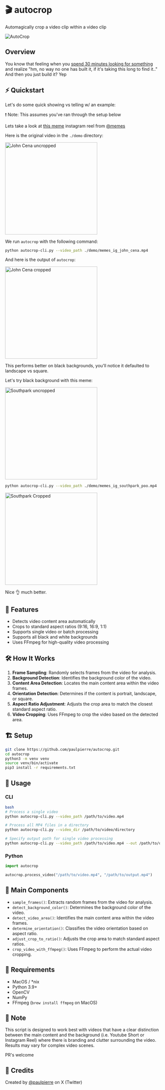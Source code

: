 # 🎬 autocrop
Automagically crop a video clip within a video clip

![AutoCrop](https://github.com/paulpierre/autocrop/raw/main/autocrop.png)


## Overview
You know that feeling when you [spend 30 minutes looking for something](https://github.com/paulpierre/autocrop/blob/main/RESEARCH.MD) and realize "hm, no way no one has built it, if it's taking this long to find it.."
And then you just build it? Yep

## ⚡ Quickstart
Let's do some quick showing vs telling w/ an example:

❗ Note: This assumes you've ran through the setup below

Lets take a look at [this meme](https://www.instagram.com/reel/C_JHU6QNhm3/?hl=en) instagram reel from [@memes](https://www.instagram.com/memes/)

Here is the original video in the `./demo` directory:

<a href="https://imgur.com/L1gL7ue">
    <img src="https://github.com/paulpierre/autocrop/blob/main/demo/memes_ig_john_cena.png" alt="John Cena uncropped" style="width: 300px;">
</a>

We run `autocrop` with the following command:

```bash
python autocrop-cli.py --video_path ./demo/memes_ig_john_cena.mp4
```

And here is the output of `autocrop`:

<a href="https://imgur.com/OUsMztx">
    <img src="https://github.com/paulpierre/autocrop/blob/main/demo/memes_ig_john_cena_cropped.png" alt="John Cena cropped" style="width: 300px;">
</a>

This performs better on black backgrounds, you'll notice it defaulted to landscape vs square.

Let's try black background with this meme:

<a href="https://imgur.com/kD2jSOF">
    <img src="https://github.com/paulpierre/autocrop/blob/main/demo/memes_ig_southpark_poo.png" alt="Southpark uncropped" style="width: 300px;">
</a>

```bash
python autocrop-cli.py --video_path ./demo/memes_ig_southpark_poo.mp4
```
<a href="https://imgur.com/eHFcM1S">
    <img src="https://github.com/paulpierre/autocrop/blob/main/demo/memes_ig_southpark_poo_cropped.png" alt="Southpark Cropped" style="width: 300px;">
</a>

Nice 👌 much better.


## 🌟 Features

- Detects video content area automatically
- Crops to standard aspect ratios (9:16, 16:9, 1:1)
- Supports single video or batch processing
- Supports all black and white backgrounds
- Uses FFmpeg for high-quality video processing

## 🛠️ How It Works

1. **Frame Sampling**: Randomly selects frames from the video for analysis.
2. **Background Detection**: Identifies the background color of the video.
3. **Content Area Detection**: Locates the main content area within the video frames.
4. **Orientation Detection**: Determines if the content is portrait, landscape, or square.
5. **Aspect Ratio Adjustment**: Adjusts the crop area to match the closest standard aspect ratio.
6. **Video Cropping**: Uses FFmpeg to crop the video based on the detected area.

## 🏗️ Setup

```bash
git clone https://github.com/paulpierre/autocrop.git
cd autocrop
python3 -m venv venv
source venv/bin/activate
pip3 install -r requirements.txt
```

## 🚀 Usage

### CLI
```bash
bash
# Process a single video
python autocrop-cli.py --video_path /path/to/video.mp4

# Process all MP4 files in a directory
python autocrop-cli.py --video_dir /path/to/video/directory

# Specify output path for single video processing
python autocrop-cli.py --video_path /path/to/video.mp4 --out /path/to/output.mp4
```

### Python
```python
import autocrop

autocrop.process_video("/path/to/video.mp4", "/path/to/output.mp4")
```

## 🧩 Main Components

- `sample_frames()`: Extracts random frames from the video for analysis.
- `detect_background_color()`: Determines the background color of the video.
- `detect_video_area()`: Identifies the main content area within the video frames.
- `determine_orientation()`: Classifies the video orientation based on aspect ratio.
- `adjust_crop_to_ratio()`: Adjusts the crop area to match standard aspect ratios.
- `crop_video_with_ffmpeg()`: Uses FFmpeg to perform the actual video cropping.

## 🔧 Requirements
- MacOS / *nix
- Python 3.9+
- OpenCV
- NumPy
- FFmpeg (`brew install ffmpeg` on MacOS)

## 📝 Note

This script is designed to work best with videos that have a clear distinction between the main content and the background (i.e. Youtube Short or Instagram Reel) where there is branding and clutter surrounding the video. Results may vary for complex video scenes.

PR's welcome

## 🙌 Credits

Created by [@paulpierre](https://twitter.com/paulpierre) on X (Twitter)
